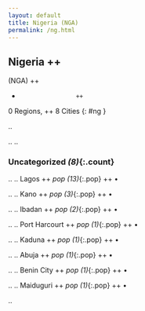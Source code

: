 ```yaml
---
layout: default
title: Nigeria (NGA)
permalink: /ng.html
---
```



## Nigeria   ++
(NGA)  ++
-                     ++
0 Regions, ++
8 Cities
{: #ng }

.. 




.. 
.. 


### Uncategorized _(8)_{:.count}


..
..
Lagos  ++
 _pop (13)_{:.pop} ++
•

..
..
Kano  ++
 _pop (3)_{:.pop} ++
•

..
..
Ibadan  ++
 _pop (2)_{:.pop} ++
•

..
..
Port Harcourt  ++
 _pop (1)_{:.pop} ++
•

..
..
Kaduna  ++
 _pop (1)_{:.pop} ++
•

..
..
Abuja  ++
 _pop (1)_{:.pop} ++
•

..
..
Benin City  ++
 _pop (1)_{:.pop} ++
•

..
..
Maiduguri  ++
 _pop (1)_{:.pop} ++
•




.. 
 
